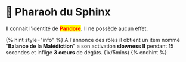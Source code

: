 # 👻 Pharaoh du Sphinx

Il connait l'identité de <mark style="color:red;">**Pandore**</mark>**.**                                                                                                                    Il ne possède aucun effet.

{% hint style="info" %}
A l'annonce des rôles il obtient un item nommé "**Balance de la Malédiction**" a son activation **slowness II** pendant 15 secondes et inflige **3 cœurs** de dégâts. (1x/5mins)
{% endhint %}

